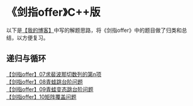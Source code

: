 《剑指offer》C++版  
=
以下是[【我的博客】](http://www.cnblogs.com/wanglei5205/)中写的解题思路，将《剑指offer》中的题目做了归类和总结，以方便复习。<br>

递归与循环
-
[【剑指offer】07求裴波那切数列的第n项](http://www.cnblogs.com/wanglei5205/p/8522931.html)<br>
[【剑指offer】08青蛙跳台阶问题](http://www.cnblogs.com/wanglei5205/p/8526450.html)<br>
[【剑指offer】09青蛙变态跳台阶问题](http://www.cnblogs.com/wanglei5205/p/8526690.html)<br>
[【剑指offer】10矩阵覆盖问题](http://www.cnblogs.com/wanglei5205/p/8526940.html)<br>

